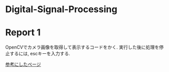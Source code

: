 # Digital-Signal-Processing
# Report 1
OpenCVでカメラ画像を取得して表示するコードをかく.
実行した後に処理を停止するには, escキーを入力する.

[参考にしたページ](https://qiita.com/slowsingle/items/82ce08551ed4a447975a)
